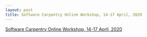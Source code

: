 ```yaml
---
layout: post
title: Software Carpentry Online Workshop, 14-17 April, 2020
---
```

[Software Carpentry Online Workshop, 14-17 April, 2020](https://esciencecenter-digital-skills.github.io/2020-04-14-SWC-online/)
